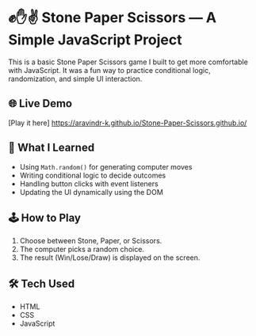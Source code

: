 # ✊✋✌️ Stone Paper Scissors — A Simple JavaScript Project
This is a basic Stone Paper Scissors game I built to get more comfortable with JavaScript. It was a fun way to practice conditional logic, randomization, and simple UI interaction.

## 🌐 Live Demo 
[Play it here]
https://aravindr-k.github.io/Stone-Paper-Scissors.github.io/

## 🧠 What I Learned
- Using `Math.random()` for generating computer moves
- Writing conditional logic to decide outcomes
- Handling button clicks with event listeners
- Updating the UI dynamically using the DOM

## 🕹️ How to Play
1. Choose between Stone, Paper, or Scissors.
2. The computer picks a random choice.
3. The result (Win/Lose/Draw) is displayed on the screen.

## 🛠️ Tech Used
- HTML
- CSS
- JavaScript
